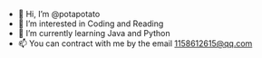 - 👋 Hi, I’m @potapotato
- 👀 I’m interested in Coding and Reading
- 🌱 I’m currently learning Java and Python
- 📫 You can contract with me by the email 1158612615@qq.com

<!---
potapotato/potapotato is a ✨ special ✨ repository because its `README.md` (this file) appears on your GitHub profile.
You can click the Preview link to take a look at your changes.
--->
